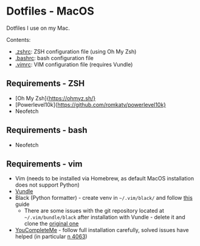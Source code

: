 # Dotfiles - MacOS

Dotfiles I use on my Mac.

Contents:

* [.zshrc](./.zshrc): ZSH configuration file (using Oh My Zsh)
* [.bashrc](./.bashrc): bash configuration file
* [.vimrc](./.vimrc): VIM configuration file (requires Vundle)

## Requirements - ZSH

* [Oh My Zsh]{https://ohmyz.sh/}
* [Powerlevel10k]{https://github.com/romkatv/powerlevel10k}
* Neofetch

## Requirements - bash

* Neofetch

## Requirements - vim

* Vim (needs to be installed via Homebrew, as default MacOS installation does not support Python)
* [Vundle](https://github.com/VundleVim/Vundle.vim)
* Black (Python formatter) - create venv in `~/.vim/black/` and follow [this](https://black.readthedocs.io/en/stable/integrations/editors.html#vundle) guide
  * There are some issues with the git repository located at `~/.vim/bundle/black` after installation with Vundle - delete it and clone the [original one](https://github.com/psf/black)
* [YouCompleteMe](https://github.com/ycm-core/YouCompleteMe#linux-64-bit) - follow full installation carefully, solved issues have helped (in particular [n 4063](https://github.com/ycm-core/YouCompleteMe/issues/4063))

